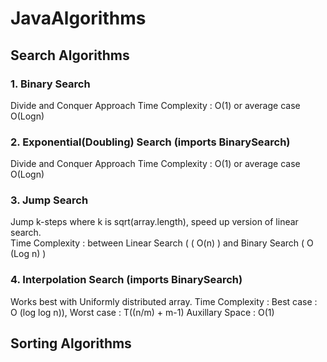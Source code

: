 # JavaAlgorithms
## Search Algorithms

### 1. Binary Search
Divide and Conquer Approach
Time Complexity : O(1) or average case O(Logn)
### 2. Exponential(Doubling) Search (imports BinarySearch)
Divide and Conquer Approach
Time Complexity : O(1) or average case O(Logn)
### 3. Jump Search  
Jump k-steps where k is sqrt(array.length), speed up version of linear search.  
Time Complexity : between Linear Search ( ( O(n) ) and Binary Search ( O (Log n) )
### 4. Interpolation Search (imports BinarySearch)  
Works best with Uniformly distributed array.
Time Complexity :  Best case : O (log log n)),  Worst case : T((n/m) + m-1)
Auxillary Space : O(1)

## Sorting Algorithms

###
